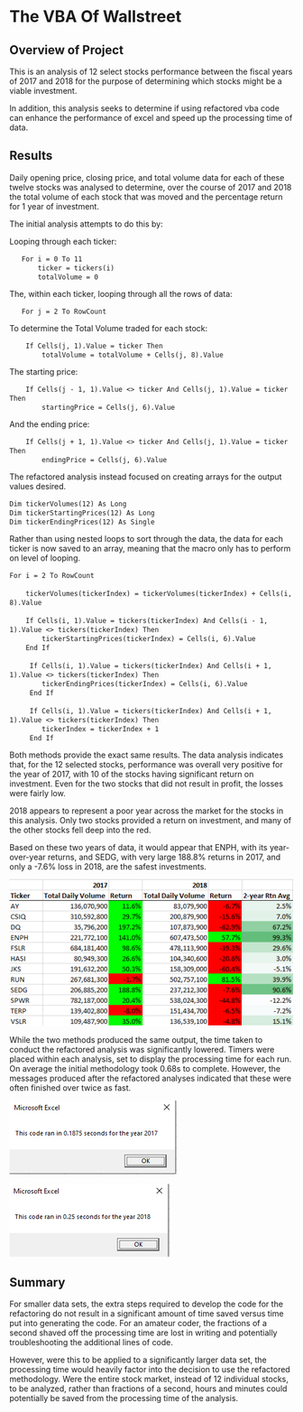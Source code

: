 # The VBA Of Wallstreet

## Overview of Project

This is an analysis of 12 select stocks performance between the fiscal years of 2017 and 2018 for the purpose of determining which stocks might be a viable investment.  

In addition, this analysis seeks to determine if using refactored vba code can enhance the performance of excel and speed up the processing time of data.

## Results
Daily opening price, closing price, and total volume data for each of these twelve stocks was analysed to determine, over the course of 2017 and 2018 the total volume of each stock that was moved and the percentage return for 1 year of investment.

The initial analysis attempts to do this by:

Looping through each ticker:

       For i = 0 To 11
     	   ticker = tickers(i)
     	   totalVolume = 0

The, within each ticker, looping through all the rows of data:

       For j = 2 To RowCount

To determine the Total Volume traded for each stock:

        If Cells(j, 1).Value = ticker Then
            totalVolume = totalVolume + Cells(j, 8).Value

The starting price:

        If Cells(j - 1, 1).Value <> ticker And Cells(j, 1).Value = ticker Then
            startingPrice = Cells(j, 6).Value

And the ending price: 

        If Cells(j + 1, 1).Value <> ticker And Cells(j, 1).Value = ticker Then
            endingPrice = Cells(j, 6).Value

The refactored analysis instead focused on creating arrays for the output values desired.  

    Dim tickerVolumes(12) As Long
    Dim tickerStartingPrices(12) As Long
    Dim tickerEndingPrices(12) As Single

Rather than using nested loops to sort through the data, the data for each ticker is now saved to an array, meaning that the macro only has to perform on level of looping.

    For i = 2 To RowCount

        tickerVolumes(tickerIndex) = tickerVolumes(tickerIndex) + Cells(i, 8).Value

        If Cells(i, 1).Value = tickers(tickerIndex) And Cells(i - 1, 1).Value <> tickers(tickerIndex) Then
            tickerStartingPrices(tickerIndex) = Cells(i, 6).Value
        End If

         If Cells(i, 1).Value = tickers(tickerIndex) And Cells(i + 1, 1).Value <> tickers(tickerIndex) Then
            tickerEndingPrices(tickerIndex) = Cells(i, 6).Value
         End If
       
         If Cells(i, 1).Value = tickers(tickerIndex) And Cells(i + 1, 1).Value <> tickers(tickerIndex) Then
            tickerIndex = tickerIndex + 1
         End If

Both methods provide the exact same results.  The data analysis indicates that, for the 12 selected stocks, performance was overall very positive for the year of 2017, with 10 of the stocks having significant return on investment.  Even for the two stocks that did not result in profit, the losses were fairly low.

2018 appears to represent a poor year across the market for the stocks in this analysis.  Only two stocks provided a return on investment, and many of the other stocks fell deep into the red.  

Based on these two years of data, it would appear that ENPH, with its year-over-year returns, and SEDG, with very large 188.8% returns in 2017, and only a -7.6% loss in 2018, are the safest investments.

![2017-2018 Analyses](https://github.com/rscalise88/stock-analysis/blob/main/Resources/2017_2018_Output.PNG)

While the two methods produced the same output, the time taken to conduct the refactored analysis was significantly lowered.  Timers were placed within each analysis, set to display the processing time for each run.  On average the initial methodology took 0.68s to complete.  However, the messages produced after the refactored analyses indicated that these were often finished over twice as fast.

![2017 Processing Time](https://github.com/rscalise88/stock-analysis/blob/main/Resources/VBA_Challenge_2017.PNG)

![2018 Processing Time](https://github.com/rscalise88/stock-analysis/blob/main/Resources/VBA_Challenge_2018.PNG)

## Summary 
For smaller data sets, the extra steps required to develop the code for the refactoring do not result in a significant amount of time saved versus time put into generating the code.  For an amateur coder, the fractions of a second shaved off the processing time are lost in writing and potentially troubleshooting the additional lines of code.

However, were this to be applied to a significantly larger data set, the processing time would heavily factor into the decision to use the refactored methodology.  Were the entire stock market, instead of 12 individual stocks, to be analyzed, rather than fractions of a second, hours and minutes could potentially be saved from the processing time of the analysis.
